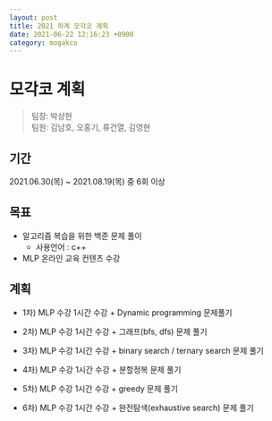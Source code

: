 ```yaml
---
layout: post
title: 2021 하계 모각코 계획
date: 2021-06-22 12:16:23 +0900
category: mogakco
---
```

# 모각코 계획
> 팀장: 박상현  
> 팀원: 김남호, 오홍기, 류건열, 김영현

## 기간
2021.06.30(목) ~ 2021.08.19(목) 중 6회 이상

## 목표
- 알고리즘 복습을 위한 백준 문제 풀이
  + 사용언어 : c++
- MLP 온라인 교육 컨텐츠 수강

## 계획
- 1차)
MLP 수강 1시간 수강 + Dynamic programming 문제풀기

- 2차)
MLP 수강 1시간 수강 + 그래프(bfs, dfs) 문제 풀기

- 3차)
MLP 수강 1시간 수강 + binary search / ternary search 문제 풀기

- 4차)
MLP 수강 1시간 수강 + 분할정복 문제 풀기

- 5차)
MLP 수강 1시간 수강 + greedy 문제 풀기

- 6차)
MLP 수강 1시간 수강 + 완전탐색(exhaustive search) 문제 풀기
